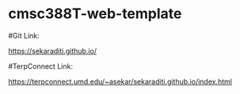 # cmsc388T-web-template


#Git Link:

https://sekaraditi.github.io/

#TerpConnect Link:

https://terpconnect.umd.edu/~asekar/sekaraditi.github.io/index.html

